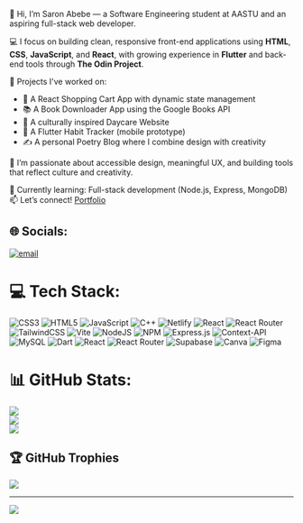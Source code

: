 👋 Hi, I’m Saron Abebe — a Software Engineering student at AASTU and an aspiring full-stack web developer.

💻 I focus on building clean, responsive front-end applications using **HTML**, **CSS**, **JavaScript**, and **React**, with growing experience in **Flutter** and back-end tools through **The Odin Project**.

🚀 Projects I've worked on:
- 🛒 A React Shopping Cart App with dynamic state management
- 📚 A Book Downloader App using the Google Books API
- 🍼 A culturally inspired Daycare Website
- 🧠 A Flutter Habit Tracker (mobile prototype)
- ✍️ A personal Poetry Blog where I combine design with creativity

🎯 I’m passionate about accessible design, meaningful UX, and building tools that reflect culture and creativity.

🔭 Currently learning: Full-stack development (Node.js, Express, MongoDB)  
📫 Let’s connect! [Portfolio](https://saron-a-s-portfolio.netlify.app)


## 🌐 Socials:
[![email](https://img.shields.io/badge/Email-D14836?logo=gmail&logoColor=white)](mailto:saronabebe2019@gmail.com) 

# 💻 Tech Stack:
![CSS3](https://img.shields.io/badge/css3-%231572B6.svg?style=for-the-badge&logo=css3&logoColor=white) ![HTML5](https://img.shields.io/badge/html5-%23E34F26.svg?style=for-the-badge&logo=html5&logoColor=white) ![JavaScript](https://img.shields.io/badge/javascript-%23323330.svg?style=for-the-badge&logo=javascript&logoColor=%23F7DF1E) ![C++](https://img.shields.io/badge/c++-%2300599C.svg?style=for-the-badge&logo=c%2B%2B&logoColor=white) ![Netlify](https://img.shields.io/badge/netlify-%23000000.svg?style=for-the-badge&logo=netlify&logoColor=#00C7B7) ![React](https://img.shields.io/badge/react-%2320232a.svg?style=for-the-badge&logo=react&logoColor=%2361DAFB) ![React Router](https://img.shields.io/badge/React_Router-CA4245?style=for-the-badge&logo=react-router&logoColor=white) ![TailwindCSS](https://img.shields.io/badge/tailwindcss-%2338B2AC.svg?style=for-the-badge&logo=tailwind-css&logoColor=white) ![Vite](https://img.shields.io/badge/vite-%23646CFF.svg?style=for-the-badge&logo=vite&logoColor=white) ![NodeJS](https://img.shields.io/badge/node.js-6DA55F?style=for-the-badge&logo=node.js&logoColor=white) ![NPM](https://img.shields.io/badge/NPM-%23CB3837.svg?style=for-the-badge&logo=npm&logoColor=white) ![Express.js](https://img.shields.io/badge/express.js-%23404d59.svg?style=for-the-badge&logo=express&logoColor=%2361DAFB) ![Context-API](https://img.shields.io/badge/Context--Api-000000?style=for-the-badge&logo=react) ![MySQL](https://img.shields.io/badge/mysql-4479A1.svg?style=for-the-badge&logo=mysql&logoColor=white) ![Dart](https://img.shields.io/badge/dart-%230175C2.svg?style=for-the-badge&logo=dart&logoColor=white) ![React](https://img.shields.io/badge/react-%2320232a.svg?style=for-the-badge&logo=react&logoColor=%2361DAFB) ![React Router](https://img.shields.io/badge/React_Router-CA4245?style=for-the-badge&logo=react-router&logoColor=white) ![Supabase](https://img.shields.io/badge/Supabase-3ECF8E?style=for-the-badge&logo=supabase&logoColor=white) ![Canva](https://img.shields.io/badge/Canva-%2300C4CC.svg?style=for-the-badge&logo=Canva&logoColor=white) ![Figma](https://img.shields.io/badge/figma-%23F24E1E.svg?style=for-the-badge&logo=figma&logoColor=white)
# 📊 GitHub Stats:
![](https://github-readme-stats.vercel.app/api?username=Saron-A&theme=github_dark&hide_border=false&include_all_commits=false&count_private=false)<br/>
![](https://nirzak-streak-stats.vercel.app/?user=Saron-A&theme=github_dark&hide_border=false)<br/>
![](https://github-readme-stats.vercel.app/api/top-langs/?username=Saron-A&theme=github_dark&hide_border=false&include_all_commits=false&count_private=false&layout=compact)

## 🏆 GitHub Trophies
![](https://github-profile-trophy.vercel.app/?username=Saron-A&theme=radical&no-frame=false&no-bg=true&margin-w=4)

---
[![](https://visitcount.itsvg.in/api?id=Saron-A&icon=0&color=0)](https://visitcount.itsvg.in)

<!-- Proudly created with GPRM ( https://gprm.itsvg.in ) -->
